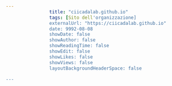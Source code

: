 ---
                title: "ciicadalab.github.io"
                tags: [Sito dell'organizzazione]
                externalUrl: "https://ciicadalab.github.io"
                date: 9992-08-08
                showDate: false
                showAuthor: false
                showReadingTime: false
                showEdit: false
                showLikes: false
                showViews: false
                layoutBackgroundHeaderSpace: false
                ---

